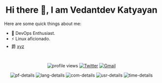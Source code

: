 <h1 align="center"> Hi there 👋, I am Vedantdev Katyayan</h1>
<!--
**kevwan/kevwan** is a ✨ _special_ ✨ repository because its `README.md` (this file) appears on your GitHub profile.
-->
<!--
<img align="right" src="/assets/pic2.>
-->
Here are some quick things about me:

- 🔭 DevOps Enthusiast.
- ⚡ Linux aficionado.
- 爵 <a href = "https://im.vedant404.xyz">xyz</a>
<br>
<p align="center" >
    <img src="https://komarev.com/ghpvc/?username=vedant-204&label=Profile%20views&color=0e75b6&style=flat" alt="profile views" />
    <a href="https://twitter.com/intent/follow?&screen_name=vedant2040"><img alt="Twitter" src="https://img.shields.io/twitter/follow/vedant2040?&logo=twitter" /></a>
<a href="katyayana2003@gmail.com"><img alt="Gmail" src="https://img.shields.io/badge/Email-Contact-indigo?logo=gmail" /></a>
</p>
<p align="center">
<img alt="pf-details" src="https://github-profile-summary-cards.vercel.app/api/cards/profile-details?username=vedant-204&theme=dracula">

<img alt="lang-details" src="https://github-profile-summary-cards.vercel.app/api/cards/repos-per-language?username=vedant-204&theme=dracula">

<img alt="com-details" src="https://github-profile-summary-cards.vercel.app/api/cards/most-commit-language?username=vedant-204&theme=dracula">

<img alt="usr-details" src="https://github-profile-summary-cards.vercel.app/api/cards/stats?username=vedant-204&theme=dracula">

<img alt="time-details" src="https://github-profile-summary-cards.vercel.app/api/cards/productive-time?username=vedant-204&theme=dracula">
</p>
